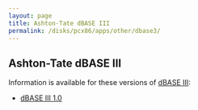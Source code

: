 ```yaml
---
layout: page
title: Ashton-Tate dBASE III
permalink: /disks/pcx86/apps/other/dbase3/
---
```


Ashton-Tate dBASE III
---------------------

Information is available for these versions of [dBASE III](https://en.wikipedia.org/wiki/DBase):

* [dBASE III 1.0](1.0/)
